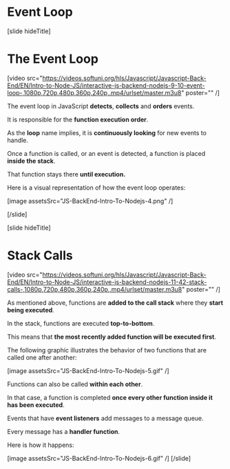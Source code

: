 # Event Loop

[slide hideTitle]

# The Event Loop

[video src="https://videos.softuni.org/hls/Javascript/Javascript-Back-End/EN/Intro-to-Node-JS/interactive-js-backend-nodejs-9-10-event-loop-,1080p,720p,480p,360p,240p,.mp4/urlset/master.m3u8" poster="" /]

The event loop in JavaScript **detects**, **collects** and **orders** events.

It is responsible for the **function execution order**.

As the **loop** name implies, it is **continuously looking** for new events to handle.

Once a function is called, or an event is detected, a function is placed **inside the stack**.

That function stays there **until execution.**

Here is a visual representation of how the event loop operates:

[image assetsSrc="JS-BackEnd-Intro-To-Nodejs-4.png" /]

[/slide]

[slide hideTitle]

# Stack Calls

[video src="https://videos.softuni.org/hls/Javascript/Javascript-Back-End/EN/Intro-to-Node-JS/interactive-js-backend-nodejs-11-42-stack-calls-,1080p,720p,480p,360p,240p,.mp4/urlset/master.m3u8" poster="" /]

As mentioned above, functions are **added to the call stack** where they **start being executed**.

In the stack, functions are executed **top-to-bottom**. 

This means that **the most recently added function will be executed first**.

The following graphic illustrates the behavior of two functions that are called one after another:

[image assetsSrc="JS-BackEnd-Intro-To-Nodejs-5.gif" /]

Functions can also be called **within each other**.

In that case, a function is completed **once every other function inside it has been executed**.

Events that have **event listeners** add messages to a message queue.

Every message has a **handler function**.

Here is how it happens:

[image assetsSrc="JS-BackEnd-Intro-To-Nodejs-6.gif" /]
[/slide]
